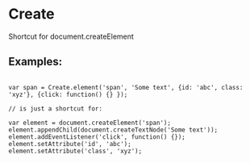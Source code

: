 # Create

  Shortcut for document.createElement

## Examples:


```

var span = Create.element('span', 'Some text', {id: 'abc', class: 'xyz'}, {click: function() {} });

// is just a shortcut for:

var element = document.createElement('span');
element.appendChild(document.createTextNode('Some text'));
element.addEventListener('click', function() {});
element.setAttribute('id', 'abc');
element.setAttribute('class', 'xyz');

```



